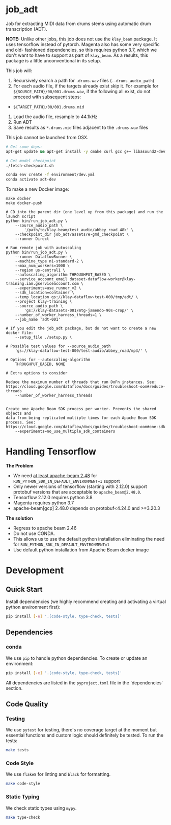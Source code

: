 # job_adt

Job for extracting MIDI data from drums stems using automatic drum transcription (ADT).

**NOTE:** Unlike other jobs, this job does not use the `klay_beam` package. It
uses tensorflow instead of pytorch. Magenta also has some very specific and old-
fashioned dependencies, so this requires python 3.7, which we don't want to have
to support as part of `klay_beam`. As a results, this package is a little
unconventional in its setup.

This job will:

1. Recursively search a path for `.drums.wav` files (`--drums_audio_path`)
1. For each audio file, if the targets already exist skip it. For example for
   `${SOURCE_PATH}/00/001.drums.wav`, if the following all exist, do not
   proceed with subsequent steps:
  - `${TARGET_PATH}/00/001.drums.mid`
1. Load the audio file, resample to 44.1kHz
1. Run ADT
1. Save results as `*.drums.mid` files adjacent to the `.drums.wav` files


This job cannot be launched from OSX.


```bash
# Get some deps:
apt-get update && apt-get install -y cmake curl gcc g++ libasound2-dev libjack-dev ffmpeg pkg-config unzip sox

# Get model checkpoint
./fetch-checkpoint.sh

conda env create -f environment/dev.yml
conda activate adt-dev
```

To make a new Docker image:
```
make docker
make docker-push
```

```
# CD into the parent dir (one level up from this package) and run the launch script
python bin/run_job_adt.py \
    --source_audio_path \
        '/path/to/klay-beam/test_audio/abbey_road_48k' \
    --checkpoint_dir job_adt/assets/e-gmd_checkpoint \
    --runner Direct

# Run remote job with autoscaling
python bin/run_job_adt.py \
    --runner DataflowRunner \
    --machine_type n1-standard-2 \
    --max_num_workers=1000 \
    --region us-central1 \
    --autoscaling_algorithm THROUGHPUT_BASED \
    --service_account_email dataset-dataflow-worker@klay-training.iam.gserviceaccount.com \
    --experiments=use_runner_v2 \
    --sdk_location=container \
    --temp_location gs://klay-dataflow-test-000/tmp/adt/ \
    --project klay-training \
    --source_audio_path \
        'gs://klay-datasets-001/mtg-jamendo-90s-crop/' \
    --number_of_worker_harness_threads=1 \
    --job_name 'adt-001'

# If you edit the job_adt package, but do not want to create a new docker file:
    --setup_file ./setup.py \

# Possible test values for --source_audio_path
    'gs://klay-dataflow-test-000/test-audio/abbey_road/mp3/' \

# Options for --autoscaling-algorithm
    THROUGHPUT_BASED, NONE

# Extra options to consider

Reduce the maximum number of threads that run DoFn instances. See:
https://cloud.google.com/dataflow/docs/guides/troubleshoot-oom#reduce-threads
    --number_of_worker_harness_threads


Create one Apache Beam SDK process per worker. Prevents the shared objects and
data from being replicated multiple times for each Apache Beam SDK process. See:
https://cloud.google.com/dataflow/docs/guides/troubleshoot-oom#one-sdk
    --experiments=no_use_multiple_sdk_containers
```


# Handling Tensorflow

**The Problem**

- We need [at least apache-beam 2.48](https://github.com/apache/beam/blob/master/CHANGES.md#breaking-changes-6) for `RUN_PYTHON_SDK_IN_DEFAULT_ENVIRONMENT=1` support
- Only newer versions of tensorflow (starting with 2.12.0) support protobuf versions that are acceptable to `apache_beam@2.48.0`.
- Tensorflow 2.12.0 requires python 3.8
- Magenta requires python 3.7
- apache-beam[gcp] 2.48.0 depends on protobuf<4.24.0 and >=3.20.3

**The solution**

- Regress to apache beam 2.46
- Do not use CONDA.
- This allows us to use the default python installation eliminating the need for `RUN_PYTHON_SDK_IN_DEFAULT_ENVIRONMENT=1`
- Use default python installation from Apache Beam docker image


# Development
## Quick Start
Install dependencies (we highly recommend creating and activating a virtual
python environment first):
```sh
pip install [-e] '.[code-style, type-check, tests]'
```

## Dependencies
### conda
We use `pip` to handle python dependencies.  To create or update an environment:

```sh
pip install [-e] '.[code-style, type-check, tests]'
```

All dependencies are listed in the `pyproject.toml` file in the 'dependencies'
section.

## Code Quality
### Testing
We use `pytest` for testing, there's no coverage target at the moment but
essential functions and custom logic should definitely be tested. To run the
tests:
```sh
make tests
```

### Code Style
We use `flake8` for linting and `black` for formatting.

```sh
make code-style
```

### Static Typing
We check static types using `mypy`.
```sh
make type-check
```
